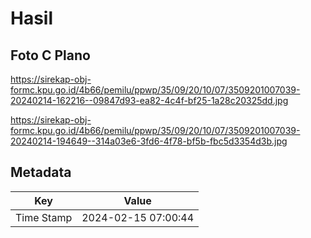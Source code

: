 # Hasil

## Foto C Plano

https://sirekap-obj-formc.kpu.go.id/4b66/pemilu/ppwp/35/09/20/10/07/3509201007039-20240214-162216--09847d93-ea82-4c4f-bf25-1a28c20325dd.jpg

https://sirekap-obj-formc.kpu.go.id/4b66/pemilu/ppwp/35/09/20/10/07/3509201007039-20240214-194649--314a03e6-3fd6-4f78-bf5b-fbc5d3354d3b.jpg


## Metadata

| Key        | Value               |
| ---------- | ------------------- |
| Time Stamp | 2024-02-15 07:00:44 |



